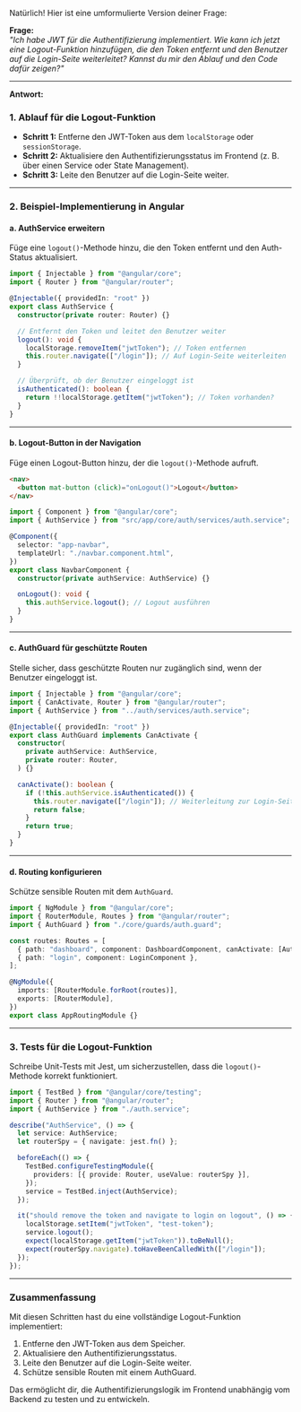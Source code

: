 Natürlich! Hier ist eine umformulierte Version deiner Frage:

**Frage:**  
_"Ich habe JWT für die Authentifizierung implementiert. Wie kann ich jetzt eine Logout-Funktion hinzufügen, die den Token entfernt und den Benutzer auf die Login-Seite weiterleitet? Kannst du mir den Ablauf und den Code dafür zeigen?"_

---

**Antwort:**

### **1. Ablauf für die Logout-Funktion**

- **Schritt 1:** Entferne den JWT-Token aus dem `localStorage` oder `sessionStorage`.
- **Schritt 2:** Aktualisiere den Authentifizierungsstatus im Frontend (z. B. über einen Service oder State Management).
- **Schritt 3:** Leite den Benutzer auf die Login-Seite weiter.

---

### **2. Beispiel-Implementierung in Angular**

#### **a. AuthService erweitern**

Füge eine `logout()`-Methode hinzu, die den Token entfernt und den Auth-Status aktualisiert.

```typescript
import { Injectable } from "@angular/core";
import { Router } from "@angular/router";

@Injectable({ providedIn: "root" })
export class AuthService {
  constructor(private router: Router) {}

  // Entfernt den Token und leitet den Benutzer weiter
  logout(): void {
    localStorage.removeItem("jwtToken"); // Token entfernen
    this.router.navigate(["/login"]); // Auf Login-Seite weiterleiten
  }

  // Überprüft, ob der Benutzer eingeloggt ist
  isAuthenticated(): boolean {
    return !!localStorage.getItem("jwtToken"); // Token vorhanden?
  }
}
```

---

#### **b. Logout-Button in der Navigation**

Füge einen Logout-Button hinzu, der die `logout()`-Methode aufruft.

```html
<nav>
  <button mat-button (click)="onLogout()">Logout</button>
</nav>
```

```typescript
import { Component } from "@angular/core";
import { AuthService } from "src/app/core/auth/services/auth.service";

@Component({
  selector: "app-navbar",
  templateUrl: "./navbar.component.html",
})
export class NavbarComponent {
  constructor(private authService: AuthService) {}

  onLogout(): void {
    this.authService.logout(); // Logout ausführen
  }
}
```

---

#### **c. AuthGuard für geschützte Routen**

Stelle sicher, dass geschützte Routen nur zugänglich sind, wenn der Benutzer eingeloggt ist.

```typescript
import { Injectable } from "@angular/core";
import { CanActivate, Router } from "@angular/router";
import { AuthService } from "../auth/services/auth.service";

@Injectable({ providedIn: "root" })
export class AuthGuard implements CanActivate {
  constructor(
    private authService: AuthService,
    private router: Router,
  ) {}

  canActivate(): boolean {
    if (!this.authService.isAuthenticated()) {
      this.router.navigate(["/login"]); // Weiterleitung zur Login-Seite
      return false;
    }
    return true;
  }
}
```

---

#### **d. Routing konfigurieren**

Schütze sensible Routen mit dem `AuthGuard`.

```typescript
import { NgModule } from "@angular/core";
import { RouterModule, Routes } from "@angular/router";
import { AuthGuard } from "./core/guards/auth.guard";

const routes: Routes = [
  { path: "dashboard", component: DashboardComponent, canActivate: [AuthGuard] },
  { path: "login", component: LoginComponent },
];

@NgModule({
  imports: [RouterModule.forRoot(routes)],
  exports: [RouterModule],
})
export class AppRoutingModule {}
```

---

### **3. Tests für die Logout-Funktion**

Schreibe Unit-Tests mit Jest, um sicherzustellen, dass die `logout()`-Methode korrekt funktioniert.

```typescript
import { TestBed } from "@angular/core/testing";
import { Router } from "@angular/router";
import { AuthService } from "./auth.service";

describe("AuthService", () => {
  let service: AuthService;
  let routerSpy = { navigate: jest.fn() };

  beforeEach(() => {
    TestBed.configureTestingModule({
      providers: [{ provide: Router, useValue: routerSpy }],
    });
    service = TestBed.inject(AuthService);
  });

  it("should remove the token and navigate to login on logout", () => {
    localStorage.setItem("jwtToken", "test-token");
    service.logout();
    expect(localStorage.getItem("jwtToken")).toBeNull();
    expect(routerSpy.navigate).toHaveBeenCalledWith(["/login"]);
  });
});
```

---

### **Zusammenfassung**

Mit diesen Schritten hast du eine vollständige Logout-Funktion implementiert:

1. Entferne den JWT-Token aus dem Speicher.
2. Aktualisiere den Authentifizierungsstatus.
3. Leite den Benutzer auf die Login-Seite weiter.
4. Schütze sensible Routen mit einem AuthGuard.

Das ermöglicht dir, die Authentifizierungslogik im Frontend unabhängig vom Backend zu testen und zu entwickeln.
